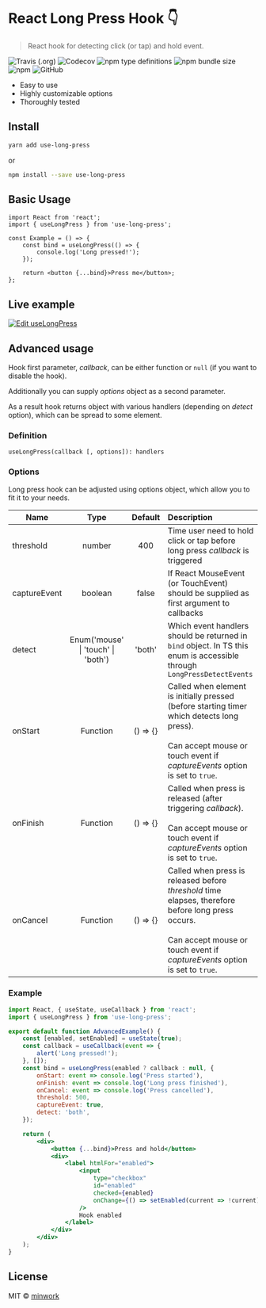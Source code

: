 # React Long Press Hook :point_down:

> React hook for detecting click (or tap) and hold event.

![Travis (.org)](https://img.shields.io/travis/minwork/use-long-press)
![Codecov](https://img.shields.io/codecov/c/gh/minwork/use-long-press)
![npm type definitions](https://img.shields.io/npm/types/use-long-press)
![npm bundle size](https://img.shields.io/bundlephobia/min/use-long-press)
![npm](https://img.shields.io/npm/v/use-long-press)
![GitHub](https://img.shields.io/github/license/minwork/use-long-press)

-   Easy to use
-   Highly customizable options
-   Thoroughly tested

## Install

```bash
yarn add use-long-press
```

or

```bash
npm install --save use-long-press
```

## Basic Usage

```tsx
import React from 'react';
import { useLongPress } from 'use-long-press';

const Example = () => {
    const bind = useLongPress(() => {
        console.log('Long pressed!');
    });

    return <button {...bind}>Press me</button>;
};
```

## Live example

[![Edit useLongPress](https://codesandbox.io/static/img/play-codesandbox.svg)](https://codesandbox.io/s/uselongpress-gnej6?fontsize=14&hidenavigation=1&theme=dark)

## Advanced usage

Hook first parameter, _callback_, can be either function or `null` (if you want to disable the hook).

Additionally you can supply _options_ object as a second parameter.

As a result hook returns object with various handlers (depending on _detect_ option), which can be spread to some element.

### Definition

```
useLongPress(callback [, options]): handlers
```

### Options

Long press hook can be adjusted using options object, which allow you to fit it to your needs.

| Name         |                    Type                    | Default  | Description                                                                                                                                                                           |
| ------------ | :----------------------------------------: | :------: | :------------------------------------------------------------------------------------------------------------------------------------------------------------------------------------ |
| threshold    |                   number                   |   400    | Time user need to hold click or tap before long press _callback_ is triggered                                                                                                         |
| captureEvent |                  boolean                   |  false   | If React MouseEvent (or TouchEvent) should be supplied as first argument to callbacks                                                                                                 |
| detect       | Enum('mouse' &#x7c; 'touch' &#x7c; 'both') |  'both'  | Which event handlers should be returned in `bind` object. In TS this enum is accessible through `LongPressDetectEvents`                                                               |
| onStart      |                  Function                  | () => {} | Called when element is initially pressed (before starting timer which detects long press).<br><br>Can accept mouse or touch event if _captureEvents_ option is set to `true`.         |
| onFinish     |                  Function                  | () => {} | Called when press is released (after triggering _callback_).<br><br>Can accept mouse or touch event if _captureEvents_ option is set to `true`.                                       |
| onCancel     |                  Function                  | () => {} | Called when press is released before _threshold_ time elapses, therefore before long press occurs.<br><br>Can accept mouse or touch event if _captureEvents_ option is set to `true`. |

### Example

```jsx harmony
import React, { useState, useCallback } from 'react';
import { useLongPress } from 'use-long-press';

export default function AdvancedExample() {
    const [enabled, setEnabled] = useState(true);
    const callback = useCallback(event => {
        alert('Long pressed!');
    }, []);
    const bind = useLongPress(enabled ? callback : null, {
        onStart: event => console.log('Press started'),
        onFinish: event => console.log('Long press finished'),
        onCancel: event => console.log('Press cancelled'),
        threshold: 500,
        captureEvent: true,
        detect: 'both',
    });

    return (
        <div>
            <button {...bind}>Press and hold</button>
            <div>
                <label htmlFor="enabled">
                    <input
                        type="checkbox"
                        id="enabled"
                        checked={enabled}
                        onChange={() => setEnabled(current => !current)}
                    />
                    Hook enabled
                </label>
            </div>
        </div>
    );
}
```

## License

MIT © [minwork](https://github.com/minwork)
